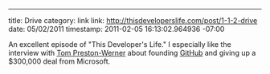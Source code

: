 --- 
title: Drive
category: link
link: http://thisdeveloperslife.com/post/1-1-2-drive
date: 05/02/2011
timestamp: 2011-02-05 16:13:02.964936 -07:00

An excellent episode of "This Developer's Life." I especially like the interview with [Tom Preston-Werner](http://tom.preston-werner.com/) about founding [GitHub](http://github.com/) and giving up a $300,000 deal from Microsoft.

